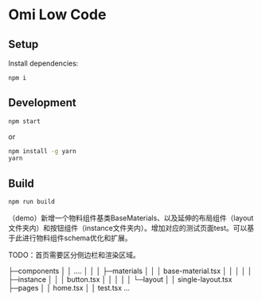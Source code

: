 # Omi Low Code



## Setup

Install dependencies:

```bash
npm i
```

## Development


```bash
npm start
```

or

```bash
npm install -g yarn
yarn
```


## Build


```bash
npm run build
```

（demo）新增一个物料组件基类BaseMaterials、以及延伸的布局组件（layout文件夹内）和按钮组件（instance文件夹内）。增加对应的测试页面test。可以基于此进行物料组件schema优化和扩展。

TODO：首页需要区分侧边栏和渲染区域。

├─components
│  │  ....
│  │
│  ├─materials
│  │  │  base-material.tsx
│  │  │
│  │  ├─instance
│  │  │      button.tsx
│  │  │
│  │  └─layout
│  │          single-layout.tsx
├─pages
│  │  home.tsx
│  │  test.tsx
...
